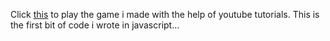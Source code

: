 Click [this](index.html) to play the game i made with the help of youtube tutorials. This is the first bit of code i wrote in javascript...
